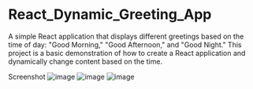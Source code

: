 # React_Dynamic_Greeting_App

A simple React application that displays different greetings based on the time of day: "Good Morning," "Good Afternoon," and "Good Night." This project is a basic demonstration of how to create a React application and dynamically change content based on the time.

Screenshot 
![image](https://github.com/MirJahangirAlli/React_Dynamic_Greeting_App/assets/128170942/c9ff43b6-2d30-4b61-91b6-5ab6e97d9dce)
![image](https://github.com/MirJahangirAlli/React_Dynamic_Greeting_App/assets/128170942/5ff81c70-55a1-438a-978f-c63ad2fe7ba6)
![image](https://github.com/MirJahangirAlli/React_Dynamic_Greeting_App/assets/128170942/519841d7-d7df-4075-a968-7c1b09502fdf)
